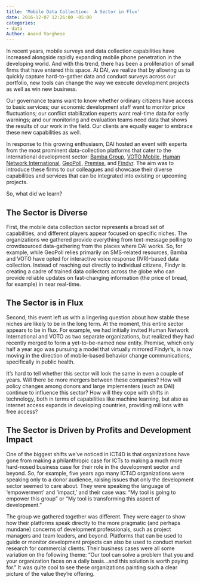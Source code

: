 ```yaml
---
title: 'Mobile Data Collection:  A Sector in Flux'
date: 2016-12-07 12:26:00 -05:00
categories:
- data
Author: Anand Varghese
---
```


In recent years, mobile surveys and data collection capabilities have increased alongside rapidly expanding mobile phone penetration in the developing world. And with this trend, there has been a proliferation of small firms that have entered this space. At DAI, we realize that by allowing us to quickly capture hard-to-gather data and conduct surveys across our portfolio, new tools can change the way we execute development projects as well as win new business.
 
Our governance teams want to know whether ordinary citizens have access to basic services; our economic development staff want to monitor price fluctuations; our conflict stabilization experts want real-time data for early warnings; and our monitoring and evaluation teams need data that shows the results of our work in the field. Our clients are equally eager to embrace these new capabilities as well. 

In response to this growing enthusiasm, DAI hosted an event with experts from the most prominent data-collection platforms that cater to the international development sector: [Bamba Group](http://bambagroup.com/homepageV2.php), [VOTO Mobile](https://votomobile.org/), [Human Network International](http://hni.org/), [GeoPoll](https://research.geopoll.com/), [Premise](https://www.premise.com/), and [Findyr](https://www.findyr.com/). The aim was to introduce these firms to our colleagues and showcase their diverse capabilities and services that can be integrated into existing or upcoming projects. 

So, what did we learn?

## The Sector is Diverse

First, the mobile data collection sector represents a broad set of capabilities, and different players appear focused on specific niches. The organizations we gathered provide everything from text-message polling to crowdsourced data-gathering from the places where DAI works. So, for example, while GeoPoll relies primarily on SMS-related resources, Bamba and VOTO have opted for interactive voice response (IVR)-based data collection. Instead of reaching out directly to individual citizens, Findyr is creating a cadre of trained data collectors across the globe who can provide reliable updates on fast-changing information (the price of bread, for example) in near real-time. 

## The Sector is in Flux

Second, this event left us with a lingering question about how stable these niches are likely to be in the long term. At the moment, this entire sector appears to be in flux. For example, we had initially invited Human Network International and VOTO as two separate organizations, but realized they had recently merged to form a yet-to-be-named new entity. Premise, which only half a year ago was pursuing a model that virtually mirrored Findyr’s, is now moving in the direction of mobile-based behavior change communications, specifically in public health.
 
It’s hard to tell whether this sector will look the same in even a couple of years. Will there be more mergers between these companies? How will policy changes among donors and large implementers (such as DAI) continue to influence this sector? How will they cope with shifts in technology, both in terms of capabilities like machine learning, but also as internet access expands in developing countries, providing millions with free access?

## The Sector is Driven by Profits and Development Impact

One of the biggest shifts we’ve noticed in ICT4D is that organizations have gone from making a philanthropic case for ICTs to making a much more hard-nosed business case for their role in the development sector and beyond. So, for example, five years ago many ICT4D organizations were speaking only to a donor audience, raising issues that only the development sector seemed to care about. They were speaking the language of ‘empowerment’ and ‘impact,’ and their case was: “My tool is going to empower this group” or “My tool is transforming this aspect of development.” 

The group we gathered together was different. They were eager to show how their platforms speak directly to the more pragmatic (and perhaps mundane) concerns of development professionals, such as project managers and team leaders, and beyond. Platforms that can be used to guide or monitor development projects can also be used to conduct market research for commercial clients. Their business cases were all some variation on the following theme: “Our tool can solve a problem that you and your organization faces on a daily basis…and this solution is worth paying for.” It was quite cool to see these organizations painting such a clear picture of the value they’re offering.

